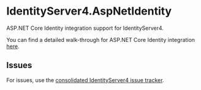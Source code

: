 # IdentityServer4.AspNetIdentity

ASP.NET Core Identity integration support for IdentityServer4.

You can find a detailed walk-through for ASP.NET Core Identity integration [here](https://identityserver4.readthedocs.io/en/latest/quickstarts/6_aspnet_identity.html).

## Issues

For issues, use the [consolidated IdentityServer4 issue tracker](https://github.com/3chum/IdentityServer4/issues).
